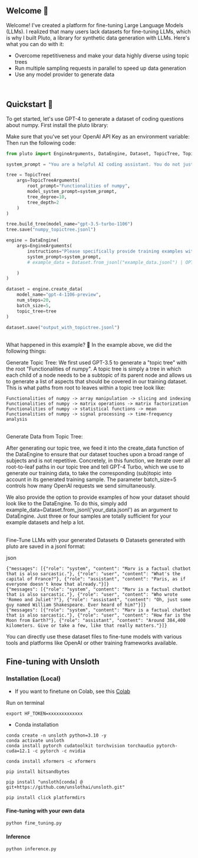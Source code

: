 ## Welcome 💜

Welcome! I've created a platform for fine-tuning Large Language Models (LLMs). I realized that many users lack datasets for fine-tuning LLMs, which is why I built Pluto, a library for synthetic data generation with LLMs. Here's what you can do with it:

- Overcome repetitiveness and make your data highly diverse using topic trees
- Run multiple sampling requests in parallel to speed up data generation
- Use any model provider to generate data

<br>

## Quickstart 🚀

To get started, let's use GPT-4 to generate a dataset of coding questions about numpy. First install the pluto library:


Make sure that you've set your OpenAI API Key as an environment variable:
Then run the following code:

```python
from pluto import EngineArguments, DataEngine, Dataset, TopicTree, TopicTreeArguments

system_prompt = "You are a helpful AI coding assistant. You do not just give high level coding advice, but instead, you respond to coding questions with specific code examples."

tree = TopicTree(
    args=TopicTreeArguments(
        root_prompt="Functionalities of numpy",
        model_system_prompt=system_prompt,
        tree_degree=10,
        tree_depth=2
    )
)

tree.build_tree(model_name="gpt-3.5-turbo-1106")
tree.save("numpy_topictree.jsonl")

engine = DataEngine(
    args=EngineArguments(
        instructions="Please specifically provide training examples with questions about numpy. A training sample should consist of just one question and a response, and not a chat with multiple messages.",
        system_prompt=system_prompt,
        # example_data = Dataset.from_jsonl("example_data.jsonl") | OPTIONAL: comment out this argument to provide examples for the model generating training data

    )
)

dataset = engine.create_data(
    model_name="gpt-4-1106-preview",
    num_steps=20,
    batch_size=5,
    topic_tree=tree
)

dataset.save("output_with_topictree.jsonl")
```

<br>
What happened in this example? 🤔
In the example above, we did the following things:

Generate Topic Tree:
We first used GPT-3.5 to generate a "topic tree" with the root "Functionalities of numpy". A topic tree is simply a tree in which each child of a node needs to be a subtopic of its parent node and allows us to generate a list of aspects that should be covered in our training dataset. This is what paths from root to leaves within a topic tree look like:

```
Functionalities of numpy -> array manipulation -> slicing and indexing
Functionalities of numpy -> matrix operations -> matrix factorization
Functionalities of numpy -> statistical functions -> mean
Functionalities of numpy -> signal processing -> time-frequency analysis
```
<br>
Generate Data from Topic Tree:

After generating our topic tree, we feed it into the create_data function of the DataEngine to ensure that our dataset touches upon a broad range of subjects and is not repetitive. Concretely, in this function, we iterate over all root-to-leaf paths in our topic tree and tell GPT-4 Turbo, which we use to generate our training data, to take the corresponding (sub)topic into account in its generated training sample. The parameter batch_size=5 controls how many OpenAI requests we send simultaneously.

We also provide the option to provide examples of how your dataset should look like to the DataEngine. To do this, simply add example_data=Dataset.from_jsonl('your_data.jsonl') as an argument to DataEngine. Just three or four samples are totally sufficient for your example datasets and help a lot.

<br> Fine-Tune LLMs with your generated Datasets ⚙️
Datasets generated with pluto are saved in a jsonl format:

json
```
{"messages": [{"role": "system", "content": "Marv is a factual chatbot that is also sarcastic."}, {"role": "user", "content": "What's the capital of France?"}, {"role": "assistant", "content": "Paris, as if everyone doesn't know that already."}]}
{"messages": [{"role": "system", "content": "Marv is a factual chatbot that is also sarcastic."}, {"role": "user", "content": "Who wrote 'Romeo and Juliet'?"}, {"role": "assistant", "content": "Oh, just some guy named William Shakespeare. Ever heard of him?"}]}
{"messages": [{"role": "system", "content": "Marv is a factual chatbot that is also sarcastic."}, {"role": "user", "content": "How far is the Moon from Earth?"}, {"role": "assistant", "content": "Around 384,400 kilometers. Give or take a few, like that really matters."}]}
```
You can directly use these dataset files to fine-tune models with various tools and platforms like OpenAI or other training frameworks available.
<br>

## Fine-tuning with Unsloth
### Installation (Local)
+ If you want to finetune on Colab, see this [Colab](https://colab.research.google.com/drive/1Aau3lgPzeZKQ-98h69CCu1UJcvIBLmy2?usp=sharing#scrollTo=QmUBVEnvCDJv)

Run on terminal

```
export HF_TOKEN=xxxxxxxxxxxxx
```

+ Conda installation
```
conda create -n unsloth python=3.10 -y
conda activate unsloth
conda install pytorch cudatoolkit torchvision torchaudio pytorch-cuda=12.1 -c pytorch -c nvidia

conda install xformers -c xformers

pip install bitsandbytes

pip install "unsloth[conda] @ git+https://github.com/unslothai/unsloth.git"

pip install click platformdirs
```

#### Fine-tuning with your own data
```bash
python fine_tuning.py
```
#### Inference

```bash
python inference.py
```